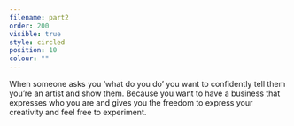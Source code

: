 ```yaml
---
filename: part2
order: 200
visible: true
style: circled
position: 10
colour: ""
---
```


When someone asks you ‘what do you do’ you want to confidently tell them you’re an artist and show them. Because you want to have a business that expresses who you are and gives you the freedom to express your creativity and feel free to experiment.
